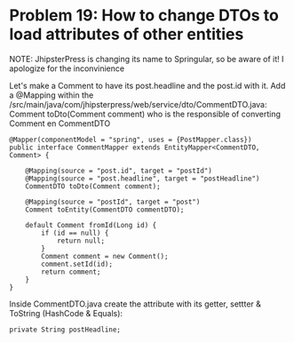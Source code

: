 # Problem 19: How to change DTOs to load attributes of other entities


NOTE: JhipsterPress is changing its name to Springular, so be aware of it! I apologize for the inconvinience

Let's make a Comment to have its post.headline and the post.id with it. Add a @Mapping within the /src/main/java/com/jhipsterpress/web/service/dto/CommentDTO.java: Comment toDto(Comment comment) who is the responsible of converting Comment en CommentDTO

	@Mapper(componentModel = "spring", uses = {PostMapper.class})
	public interface CommentMapper extends EntityMapper<CommentDTO, Comment> {
	
	    @Mapping(source = "post.id", target = "postId")
	    @Mapping(source = "post.headline", target = "postHeadline")
	    CommentDTO toDto(Comment comment);
	
	    @Mapping(source = "postId", target = "post")
	    Comment toEntity(CommentDTO commentDTO);
	
	    default Comment fromId(Long id) {
	        if (id == null) {
	            return null;
	        }
	        Comment comment = new Comment();
	        comment.setId(id);
	        return comment;
	    }
	}
	

Inside CommentDTO.java create the attribute with its getter, settter & ToString (HashCode & Equals):

	private String postHeadline;

